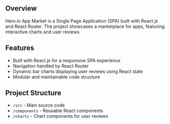   
## Overview

Hero.io App Market is a Single Page Application (SPA) built with React.js and React Router. The project showcases a marketplace for apps, featuring interactive charts and user reviews.

## Features

- Built with React.js for a responsive SPA experience
- Navigation handled by React Router
- Dynamic bar charts displaying user reviews using React state
- Modular and maintainable code structure


## Project Structure

- `/src` - Main source code
- `/components` - Reusable React components
- `/charts` - Chart components for user reviews


